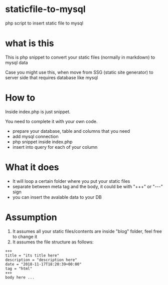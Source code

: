 # staticfile-to-mysql
php script to insert static file to mysql

# what is this
This is php snippet to convert your static files (normally in markdown) to mysql data

Case you might use this, when move from SSG (static site generator)  to server side that requires database like mysql

# How to
Inside index.php is just snippet.

You need to complete it with your own code.

- prepare your database, table and columns that you need
- add mysql connection
- php snippet inside index.php
- insert into query for each of your column

# What it does
- It will loop a certain folder where you put your static files
- separate between meta tag and the body, it could be with "+++" or "---" sign
- you can insert the avalable data to your DB

# Assumption
1. It assumes all your static files/contents are inside "blog" folder, feel free to change it
2. It assumes the file structure as follows:
```
+++
title = "its title here"
description = "description here"
date = "2018-11-17T18:20:39+00:00"
tag = "html"
+++ 
body here ...
```

